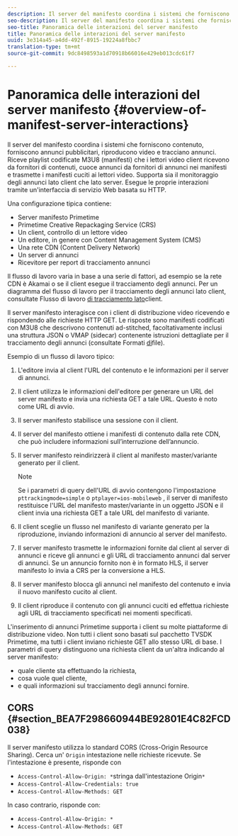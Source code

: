 ```yaml
---
description: Il server del manifesto coordina i sistemi che forniscono contenuto, forniscono annunci pubblicitari, riproducono video e tracciano annunci. Riceve playlist codificate M3U8 (manifesti) che i lettori video client ricevono da fornitori di contenuti, cuoce annunci da fornitori di annunci nei manifesti e trasmette i manifesti cuciti ai lettori video. Supporta sia il monitoraggio degli annunci lato client che lato server. Esegue le proprie interazioni tramite un'interfaccia di servizio Web basata su HTTP.
seo-description: Il server del manifesto coordina i sistemi che forniscono contenuto, forniscono annunci pubblicitari, riproducono video e tracciano annunci. Riceve playlist codificate M3U8 (manifesti) che i lettori video client ricevono da fornitori di contenuti, cuoce annunci da fornitori di annunci nei manifesti e trasmette i manifesti cuciti ai lettori video. Supporta sia il monitoraggio degli annunci lato client che lato server. Esegue le proprie interazioni tramite un'interfaccia di servizio Web basata su HTTP.
seo-title: Panoramica delle interazioni del server manifesto
title: Panoramica delle interazioni del server manifesto
uuid: 3e314a45-a4dd-492f-8915-19224a8fbbc7
translation-type: tm+mt
source-git-commit: 9dc8498593a1d70918b66016e429eb013cdc61f7

---
```



# Panoramica delle interazioni del server manifesto {#overview-of-manifest-server-interactions}

Il server del manifesto coordina i sistemi che forniscono contenuto, forniscono annunci pubblicitari, riproducono video e tracciano annunci. Riceve playlist codificate M3U8 (manifesti) che i lettori video client ricevono da fornitori di contenuti, cuoce annunci da fornitori di annunci nei manifesti e trasmette i manifesti cuciti ai lettori video. Supporta sia il monitoraggio degli annunci lato client che lato server. Esegue le proprie interazioni tramite un&#39;interfaccia di servizio Web basata su HTTP.

Una configurazione tipica contiene:

* Server manifesto Primetime
* Primetime Creative Repackaging Service (CRS)
* Un client, controllo di un lettore video
* Un editore, in genere con Content Management System (CMS)
* Una rete CDN (Content Delivery Network)
* Un server di annunci
* Ricevitore per report di tracciamento annunci

Il flusso di lavoro varia in base a una serie di fattori, ad esempio se la rete CDN è Akamai o se il client esegue il tracciamento degli annunci. Per un diagramma del flusso di lavoro per il tracciamento degli annunci lato client, consultate Flusso di lavoro [di tracciamento lato](../msapi-topics/ms-at-effectiveness/notvsdk-csat-overview.md#section_cst_flow)client.

Il server manifesto interagisce con i client di distribuzione video ricevendo e rispondendo alle richieste HTTP GET. Le risposte sono manifesti codificati con M3U8 che descrivono contenuti ad-stitched, facoltativamente inclusi una struttura JSON o VMAP (sidecar) contenente istruzioni dettagliate per il tracciamento degli annunci (consultate Formati [di](../msapi-topics/ms-list-file-formats/ms-api-file-formats.md)file).

Esempio di un flusso di lavoro tipico:

1. L&#39;editore invia al client l&#39;URL del contenuto e le informazioni per il server di annunci.
1. Il client utilizza le informazioni dell&#39;editore per generare un URL del server manifesto e invia una richiesta GET a tale URL. Questo è noto come URL di avvio.
1. Il server manifesto stabilisce una sessione con il client.
1. Il server del manifesto ottiene i manifesti di contenuto dalla rete CDN, che può includere informazioni sull’interruzione dell’annuncio.
1. Il server manifesto reindirizzerà il client al manifesto master/variante generato per il client.

   >[!NOTE]
   >
   >Se i parametri di query dell&#39;URL di avvio contengono l&#39;impostazione `pttrackingmode=simple` o `ptplayer=ios-mobileweb` , il server di manifesto restituisce l&#39;URL del manifesto master/variante in un oggetto JSON e il client invia una richiesta GET a tale URL del manifesto di variante.

1. Il client sceglie un flusso nel manifesto di variante generato per la riproduzione, inviando informazioni di annuncio al server del manifesto.
1. Il server manifesto trasmette le informazioni fornite dal client al server di annunci e riceve gli annunci e gli URL di tracciamento annunci dal server di annunci. Se un annuncio fornito non è in formato HLS, il server manifesto lo invia a CRS per la conversione a HLS.
1. Il server manifesto blocca gli annunci nel manifesto del contenuto e invia il nuovo manifesto cucito al client.
1. Il client riproduce il contenuto con gli annunci cuciti ed effettua richieste agli URL di tracciamento specificati nei momenti specificati.

L&#39;inserimento di annunci Primetime supporta i client su molte piattaforme di distribuzione video. Non tutti i client sono basati sul pacchetto TVSDK Primetime, ma tutti i client inviano richieste GET allo stesso URL di base. I parametri di query distinguono una richiesta client da un&#39;altra indicando al server manifesto:

* quale cliente sta effettuando la richiesta,
* cosa vuole quel cliente,
* e quali informazioni sul tracciamento degli annunci fornire.

## CORS {#section_BEA7F298660944BE92801E4C82FCD038}

Il server manifesto utilizza lo standard CORS (Cross-Origin Resource Sharing). Cerca un&#39; `Origin` intestazione nelle richieste ricevute. Se l&#39;intestazione è presente, risponde con

* `Access-Control-Allow-Origin: *`stringa dall&#39;intestazione Origin`*`
* `Access-Control-Allow-Credentials: true`
* `Access-Control-Allow-Methods: GET`

In caso contrario, risponde con:

* `Access-Control-Allow-Origin: *`
* `Access-Control-Allow-Methods: GET`